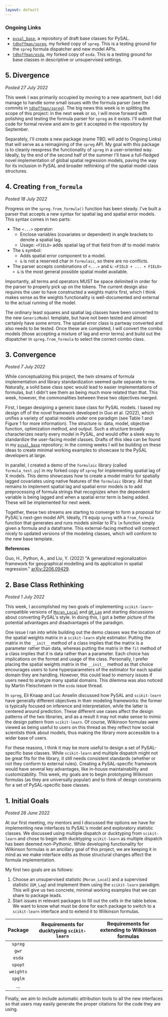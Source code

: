 ```yaml
---
layout: default
---
```


### Ongoing Links
- [`pysal_base`](https://github.com/tdhoffman/pysal-base), a repository of draft base classes for PySAL.
- [`tdhoffman/spreg`](https://github.com/tdhoffman/spreg), my forked copy of `spreg`. This is a testing ground for the `spreg` formula dispatcher and new model APIs.
- [`tdhoffman/esda`](https://github.com/tdhoffman/esda), my forked copy of `esda`. This is a testing ground for base classes in descriptive or unsupervised settings.

## 5. Divergence
*Posted 27 July 2022*

This week I was primarily occupied by moving to a new apartment, but I did manage to handle some small issues with the formula parser (see the commits in [`tdhoffman/spreg`](https://github.com/tdhoffman/spreg)). The big news this week is in splitting the scope of this project: in the next week or so, I will move forward with polishing and testing the formula parser for `spreg` as it exists. I'll submit that code for formal review and aim to get it accepted in the repository by September.

Separately, I'll create a new package (name TBD, will add to Ongoing Links) that will serve as a reimagining of the `spreg` API. My goal with this package is to cleanly reexpress the functionality of `spreg` in a user-oriented way. Ideally, by the end of the second half of the summer I'll have a full-fledged novel implementation of global spatial regression models, paving the way for its inclusion in PySAL and broader rethinking of the spatial model class structures.

## 4. Creating `from_formula`
*Posted 18 July 2022*

Progress on the `spreg.from_formula()` function has been steady. I've built a parser that accepts a new syntax for spatial lag and spatial error models. This syntax comes in two parts:

- The `<...>` operator:
    - Enclose variables (covariates or dependent) in angle brackets to denote a spatial lag.
    - Usage: `<FIELD>` adds spatial lag of that field from df to model matrix
- The `&` symbol:
    - Adds spatial error component to a model.
    - `&` is not a reserved char in `formulaic`, so there are no conflicts.
- The parser accepts combinations of `<...>` and `&`: `<FIELD + ... + FIELD> + &` is the most general possible spatial model available.

Importantly, all terms and operators MUST be space delimited in order for the parser to properly pick up on the tokens. The current design also requires the user to have constructed a weights matrix first, which I think makes sense as the weights functionality is well-documented and external to the actual running of the model.

The ordinary least squares and spatial lag classes have been converted to the new `GenericModel` template, but have not been tested and almost certainly have some errors. The spatial error class is partway converted and also needs to be tested. Once these are completed, I will convert the combo models (those accepting a mixture of lag and error terms) and build out the dispatcher in `spreg.from_formula` to select the correct combo class.
    
## 3. Convergence
*Posted 7 July 2022*

While conceptualizing this project, the twin streams of formula implementation and library standardization seemed quite separate to me. Naturally, a solid base class spec would lead to easier implementations of formulas, but I didn't see them as being much more related than that. This week, however, the commonalities between these two objectives merged.

First, I began designing a generic base class for PySAL models. I based my design off of the novel framework developed in Guo et al. (2022), which unifies a variety of spatial models under one paradigm (see Table 1 and Figure 1 for more information). The structure is: data, model, objective function, optimization method, and output. Such a structure broadly characterizes nearly every model in PySAL, and would offer a sleek way to standardize the user-facing model classes. Drafts of this idea can be found in my [`pysal_base`](https://github.com/tdhoffman/pysal-base) repository; in the coming weeks I will be building on these ideas to create minimal working examples to showcase to the PySAL developers at large.

In parallel, I created a demo of the `formulaic` library (called `formula_test.py`) in my forked copy of `spreg` for implementing spatial lag of X models. This demo showcases how to create a model matrix for spatially lagged covariates using native features of the `formulaic` library. All that remains to implement spatial lag and spatial error models is to add preprocessing of formula strings that recognizes when the dependent variable is being lagged and when a spatial error term is being added. These will be implemented for next week.

Together, these two streams are starting to converge to form a proposal for PySAL's next-gen model API. Ideally, I'll equip `spreg` with a `from_formula` function that generates and runs models similar to R's `lm` function simply given a formula and a dataframe. This external-facing method will connect nicely to updated versions of the modeling classes, which will conform to the new base template.

**References**

Guo, H., Python, A., and Liu, Y. (2022) "A generalized regionalization framework for geographical modelling and its application in spatial regression." [arXiv:2206.09429](https://arxiv.org/abs/2206.09429).

## 2. Base Class Rethinking
*Posted 1 July 2022*

This week, I accomplished my two goals of implementing `scikit-learn`-compatible versions of [`Moran_Local`](https://github.com/tdhoffman/esda/blob/master/esda/sklearn_moran.py) and [`GM_Lag`](https://github.com/tdhoffman/spreg/blob/master/spreg/sklearn_twosls_sp.py) and starting discussions about converting PySAL's style. In doing this, I got a better picture of the potential advantages and disadvantages of the paradigm.

One issue I ran into while building out the demo classes was the location of the spatial weights matrix in a `scikit-learn` style estimator. Putting the matrix in the `__init__` method of a class implies that the matrix is a parameter rather than data, whereas putting the matrix in the `fit` method of a class implies that it is data rather than a parameter. Each choice has implications on the format and usage of the class. Personally, I prefer placing the spatial weights matrix in the `__init__` method as that choice encourages users to tune hyperparameters of the estimator for each spatial domain they are handling. However, this could lead to memory issues if users need to analyze many spatial domains. This dilemma was also noticed by Martin Fleischmann in the `esda` issue thread.

In `spreg`, Eli Knaap and Luc Anselin discussed how PySAL and `scikit-learn` have generally different objectives in their modeling frameworks: the former is typically focused on inference and interpretation, while the latter is centered around prediction. These different use cases affect the design patterns of the two libraries, and as a result it may not make sense to mimic the design pattern from `scikit-learn`. Of course, Wilkinson formulas were viewed as being useful to users on this thread as they reflect how social scientists think about models, thus making the library more accessible to a wider base of users. 

For these reasons, I think it may be more useful to design a set of PySAL-specific base classes. While `scikit-learn` and multiple dispatch might not be great fits for the library, it still needs consistent standards (whether or not they conform to external rules). Creating a PySAL-specific framework would have several key advantages, like in-house maintainability and customizability. This week, my goals are to begin prototyping Wilkinson formulas (as they are universally popular) and to think of design constraints for a set of PySAL-specific base classes.
    
## 1. Initial Goals
*Posted 26 June 2022*

At our first meeting, my mentors and I discussed the options we have for implementing new interfaces to PySAL's model and exploratory statistic classes. We discussed using multiple dispatch or ducktyping from `scikit-learn` and chose to begin with ducktyping `scikit-learn` as multiple dispatch has been deemed non-Pythonic. While developing functionality for Wilkinson formulas is an ancillary goal of this project, we are keeping it in mind as we make interface edits as those structural changes affect the formula implementation.

My first two goals are as follows:
1. Choose an unsupervised statistic (`Moran_Local`) and a supervised statistic (`GM_Lag`) and implement them using the `scikit-learn` paradigm. This will give us two concrete, minimal working examples that we can share to package leads.
2. Start issues in relevant packages to fill out the cells in the table below. We want to know what must be done for each package to switch to a `scikit-learn` interface and to extend it to Wilkinson formulas.

| Package | Requirements for ducktyping `scikit-learn` | Requirements for extending to Wilkinson formulas |
| :-----: | ------------------------------------------ | ------------------------------------------------ |
| `spreg` | | |
| `gwr`   | | |
| `esda`  | | |
| `spopt` | | |
|`weights`| | |
| `spglm` | | |
| ...     | | |

Finally, we aim to include automatic attribution tools to all the new interfaces so that users may easily generate the proper citations for the code they are using.
